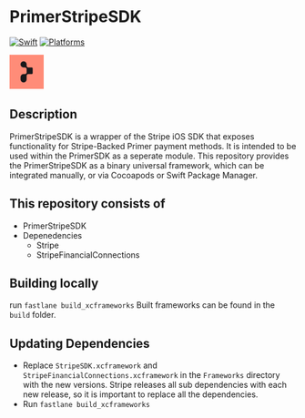 # PrimerStripeSDK

[![Swift](https://img.shields.io/badge/Swift-5.4_5.5_5.6-orange?style=flat-square)](https://img.shields.io/badge/Swift-5.4_5.5_5.6-Orange?style=flat-square)
[![Platforms](https://img.shields.io/badge/Platforms-iOS-yellowgreen?style=flat-square)](https://img.shields.io/badge/Platforms-iOS-Green?style=flat-square)

![Primer](./Resources/logo.png)

## Description

PrimerStripeSDK is a wrapper of the Stripe iOS SDK that exposes functionality for Stripe-Backed Primer payment methods. It is intended to be used within the PrimerSDK as a seperate module. This repository provides the PrimerStripeSDK as a binary universal framework, which can be integrated manually, or via Cocoapods or Swift Package Manager.

## This repository consists of
- PrimerStripeSDK
- Depenedencies
  - Stripe
  - StripeFinancialConnections

## Building locally
run `fastlane build_xcframeworks`
Built frameworks can be found in the `build` folder.

## Updating Dependencies
- Replace `StripeSDK.xcframework` and `StripeFinancialConnections.xcframework` in the `Frameworks` directory with the new versions. Stripe releases all sub dependencies with each new release, so it is important to replace all the dependencies.
- Run `fastlane build_xcframeworks`
